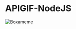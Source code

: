 # APIGIF-NodeJS


![Boxameme](https://user-images.githubusercontent.com/115226840/208315031-c145b481-bfbc-4fe2-ac83-6bceac1987df.jpg)
